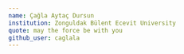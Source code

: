 ```yaml
---
name: Çağla Aytaç Dursun
institution: Zonguldak Bülent Ecevit University
quote: may the force be with you
github_user: caglala
---
```

